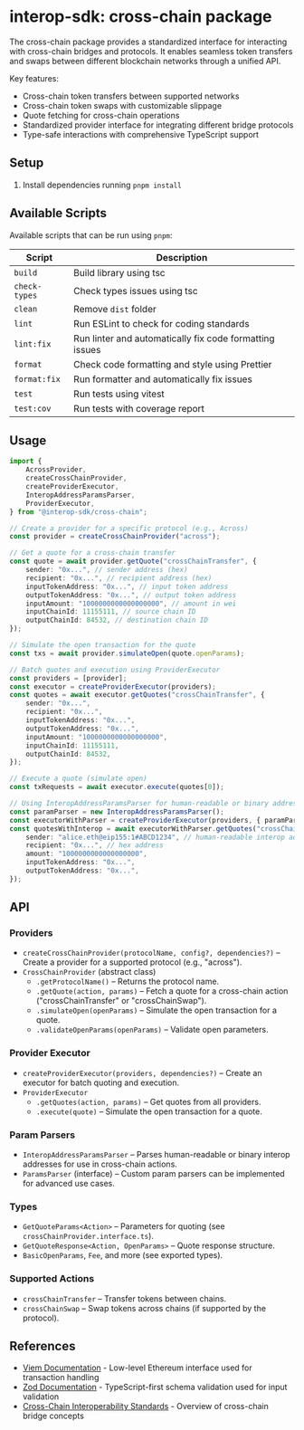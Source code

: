 # interop-sdk: cross-chain package

The cross-chain package provides a standardized interface for interacting with cross-chain bridges and protocols. It enables seamless token transfers and swaps between different blockchain networks through a unified API.

Key features:

-   Cross-chain token transfers between supported networks
-   Cross-chain token swaps with customizable slippage
-   Quote fetching for cross-chain operations
-   Standardized provider interface for integrating different bridge protocols
-   Type-safe interactions with comprehensive TypeScript support

## Setup

1. Install dependencies running `pnpm install`

## Available Scripts

Available scripts that can be run using `pnpm`:

| Script        | Description                                             |
| ------------- | ------------------------------------------------------- |
| `build`       | Build library using tsc                                 |
| `check-types` | Check types issues using tsc                            |
| `clean`       | Remove `dist` folder                                    |
| `lint`        | Run ESLint to check for coding standards                |
| `lint:fix`    | Run linter and automatically fix code formatting issues |
| `format`      | Check code formatting and style using Prettier          |
| `format:fix`  | Run formatter and automatically fix issues              |
| `test`        | Run tests using vitest                                  |
| `test:cov`    | Run tests with coverage report                          |

## Usage

```typescript
import {
    AcrossProvider,
    createCrossChainProvider,
    createProviderExecutor,
    InteropAddressParamsParser,
    ProviderExecutor,
} from "@interop-sdk/cross-chain";

// Create a provider for a specific protocol (e.g., Across)
const provider = createCrossChainProvider("across");

// Get a quote for a cross-chain transfer
const quote = await provider.getQuote("crossChainTransfer", {
    sender: "0x...", // sender address (hex)
    recipient: "0x...", // recipient address (hex)
    inputTokenAddress: "0x...", // input token address
    outputTokenAddress: "0x...", // output token address
    inputAmount: "1000000000000000000", // amount in wei
    inputChainId: 11155111, // source chain ID
    outputChainId: 84532, // destination chain ID
});

// Simulate the open transaction for the quote
const txs = await provider.simulateOpen(quote.openParams);

// Batch quotes and execution using ProviderExecutor
const providers = [provider];
const executor = createProviderExecutor(providers);
const quotes = await executor.getQuotes("crossChainTransfer", {
    sender: "0x...",
    recipient: "0x...",
    inputTokenAddress: "0x...",
    outputTokenAddress: "0x...",
    inputAmount: "1000000000000000000",
    inputChainId: 11155111,
    outputChainId: 84532,
});

// Execute a quote (simulate open)
const txRequests = await executor.execute(quotes[0]);

// Using InteropAddressParamsParser for human-readable or binary addresses
const paramParser = new InteropAddressParamsParser();
const executorWithParser = createProviderExecutor(providers, { paramParser });
const quotesWithInterop = await executorWithParser.getQuotes("crossChainTransfer", {
    sender: "alice.eth@eip155:1#ABCD1234", // human-readable interop address
    recipient: "0x...", // hex address
    amount: "1000000000000000000",
    inputTokenAddress: "0x...",
    outputTokenAddress: "0x...",
});
```

## API

### Providers

-   `createCrossChainProvider(protocolName, config?, dependencies?)` – Create a provider for a supported protocol (e.g., "across").
-   `CrossChainProvider` (abstract class)
    -   `.getProtocolName()` – Returns the protocol name.
    -   `.getQuote(action, params)` – Fetch a quote for a cross-chain action ("crossChainTransfer" or "crossChainSwap").
    -   `.simulateOpen(openParams)` – Simulate the open transaction for a quote.
    -   `.validateOpenParams(openParams)` – Validate open parameters.

### Provider Executor

-   `createProviderExecutor(providers, dependencies?)` – Create an executor for batch quoting and execution.
-   `ProviderExecutor`
    -   `.getQuotes(action, params)` – Get quotes from all providers.
    -   `.execute(quote)` – Simulate the open transaction for a quote.

### Param Parsers

-   `InteropAddressParamsParser` – Parses human-readable or binary interop addresses for use in cross-chain actions.
-   `ParamsParser` (interface) – Custom param parsers can be implemented for advanced use cases.

### Types

-   `GetQuoteParams<Action>` – Parameters for quoting (see `crossChainProvider.interface.ts`).
-   `GetQuoteResponse<Action, OpenParams>` – Quote response structure.
-   `BasicOpenParams`, `Fee`, and more (see exported types).

### Supported Actions

-   `crossChainTransfer` – Transfer tokens between chains.
-   `crossChainSwap` – Swap tokens across chains (if supported by the protocol).

## References

-   [Viem Documentation](https://viem.sh/) - Low-level Ethereum interface used for transaction handling
-   [Zod Documentation](https://zod.dev/) - TypeScript-first schema validation used for input validation
-   [Cross-Chain Interoperability Standards](https://ethereum.org/en/developers/docs/bridges/) - Overview of cross-chain bridge concepts
